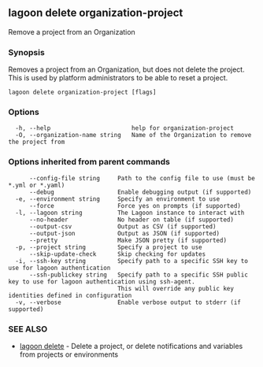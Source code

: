 ## lagoon delete organization-project

Remove a project from an Organization

### Synopsis

Removes a project from an Organization, but does not delete the project.
This is used by platform administrators to be able to reset a project.

```
lagoon delete organization-project [flags]
```

### Options

```
  -h, --help                       help for organization-project
  -O, --organization-name string   Name of the Organization to remove the project from
```

### Options inherited from parent commands

```
      --config-file string     Path to the config file to use (must be *.yml or *.yaml)
      --debug                  Enable debugging output (if supported)
  -e, --environment string     Specify an environment to use
      --force                  Force yes on prompts (if supported)
  -l, --lagoon string          The Lagoon instance to interact with
      --no-header              No header on table (if supported)
      --output-csv             Output as CSV (if supported)
      --output-json            Output as JSON (if supported)
      --pretty                 Make JSON pretty (if supported)
  -p, --project string         Specify a project to use
      --skip-update-check      Skip checking for updates
  -i, --ssh-key string         Specify path to a specific SSH key to use for lagoon authentication
      --ssh-publickey string   Specify path to a specific SSH public key to use for lagoon authentication using ssh-agent.
                               This will override any public key identities defined in configuration
  -v, --verbose                Enable verbose output to stderr (if supported)
```

### SEE ALSO

* [lagoon delete](lagoon_delete.md)	 - Delete a project, or delete notifications and variables from projects or environments

